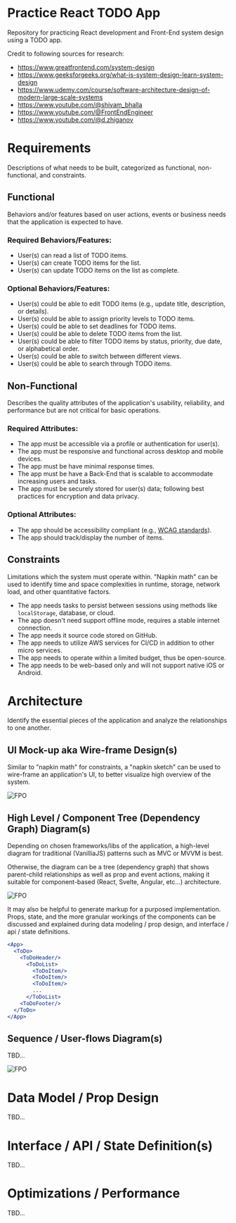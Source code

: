 # Practice React TODO App
Repository for practicing React development and Front-End system design using a TODO app. 

Credit to following sources for research:

- https://www.greatfrontend.com/system-design
- https://www.geeksforgeeks.org/what-is-system-design-learn-system-design
- https://www.udemy.com/course/software-architecture-design-of-modern-large-scale-systems
- https://www.youtube.com/@shivam_bhalla
- https://www.youtube.com/@FrontEndEngineer
- https://www.youtube.com/@d.zhiganov

# Requirements
Descriptions of what needs to be built, categorized as functional, non-functional, and constraints.

## Functional
Behaviors and/or features based on user actions, events or business needs that the application is expected to have.

### Required Behaviors/Features:
- User(s) can read a list of TODO items.
- User(s) can create TODO items for the list.
- User(s) can update TODO items on the list as complete.

### Optional Behaviors/Features:
- User(s) could be able to edit TODO items (e.g., update title, description, or details).
- User(s) could be able to assign priority levels to TODO items.
- User(s) could be able to set deadlines for TODO items.
- User(s) could be able to delete TODO items from the list.
- User(s) could be able to filter TODO items by status, priority, due date, or alphabetical order.
- User(s) could be able to switch between different views.
- User(s) could be able to search through TODO items.

## Non-Functional
Describes the quality attributes of the application's usability, reliability, and performance but are not critical for basic operations.

### Required Attributes:
- The app must be accessible via a profile or authentication for user(s).
- The app must be responsive and functional across desktop and mobile devices.
- The app must be have minimal response times.
- The app must be have a Back-End that is scalable to accommodate increasing users and tasks.
- The app must be securely stored for user(s) data; following best practices for encryption and data privacy.

### Optional Attributes:
- The app should be accessibility compliant (e.g., [WCAG standards](https://www.wcag.com/resource/what-is-wcag/)).
- The app should track/display the number of items.

## Constraints
Limitations which the system must operate within. "Napkin math" can be used to identify time and space complexities in runtime, storage, network load, and other quantitative factors.

- The app needs tasks to persist between sessions using methods like `localStorage`, database, or cloud.
- The app doesn't need support offline mode, requires a stable internet connection.
- The app needs it source code stored on GitHub.
- The app needs to utilize AWS services for CI/CD in addition to other micro services.
- The app needs to operate within a limited budget, thus be open-source.
- The app needs to be web-based only and will not support native iOS or Android.

# Architecture
Identify the essential pieces of the application and analyze the relationships to one another.

## UI Mock-up aka Wire-frame Design(s)
Similar to "napkin math" for constraints, a "napkin sketch" can be used to wire-frame an application's UI, to better visualize high overview of the system.

![FPO](./docs/images/fpo.png)

## High Level / Component Tree (Dependency Graph) Diagram(s)
Depending on chosen frameworks/libs of the application, a high-level diagram for traditional (VanilliaJS) patterns such as MVC or MVVM is best. 

Otherwise, the diagram can be a tree (dependency graph) that shows parent-child relationships as well as prop and event actions, making it suitable for component-based (React, Svelte, Angular, etc...) architecture. 

![FPO](./docs/images/fpo.png)

It may also be helpful to generate markup for a purposed implementation. Props, state, and the more granular workings of the components can be discussed and explained during data modeling / prop design, and interface / api / state definitions.

```jsx
<App>
  <ToDo>
    <ToDoHeader/>
      <ToDoList>
        <ToDoItem/>
        <ToDoItem/>
        <ToDoItem/>		
        ...		
      </ToDoList>
    <ToDoFooter/>
  </ToDo>
</App>
```

## Sequence / User-flows Diagram(s)
TBD...

![FPO](./docs/images/fpo.png)

# Data Model / Prop Design
TBD...

# Interface / API / State Definition(s)
TBD...

# Optimizations / Performance
TBD...
